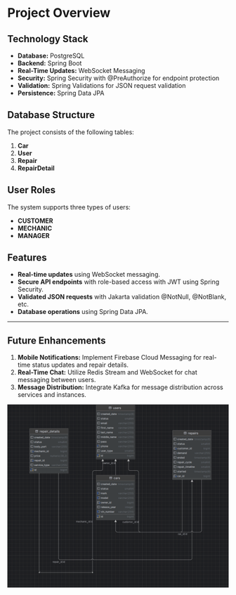 # Project Overview

## Technology Stack
- **Database:** PostgreSQL
- **Backend:** Spring Boot
- **Real-Time Updates:** WebSocket Messaging
- **Security:** Spring Security with @PreAuthorize for endpoint protection
- **Validation:** Spring Validations for JSON request validation
- **Persistence:** Spring Data JPA

## Database Structure
The project consists of the following tables:
1. **Car**
2. **User**
3. **Repair**
4. **RepairDetail**

## User Roles
The system supports three types of users:
- **CUSTOMER**
- **MECHANIC**
- **MANAGER**

## Features
- **Real-time updates** using WebSocket messaging.
- **Secure API endpoints** with role-based access with JWT using Spring Security.
- **Validated JSON requests** with Jakarta validation @NotNull, @NotBlank, etc.
- **Database operations** using Spring Data JPA.

---

## Future Enhancements
1. **Mobile Notifications:** Implement Firebase Cloud Messaging for real-time status updates and repair details.
2. **Real-Time Chat:** Utilize Redis Stream and WebSocket for chat messaging between users.
3. **Message Distribution:** Integrate Kafka for message distribution across services and instances.

![img.png](img.png)